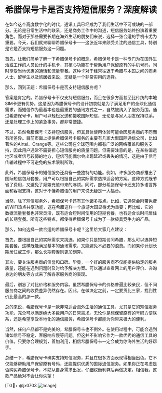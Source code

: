 # 希腊保号卡是否支持短信服务？深度解读

在如今这个高度数字化的时代，通讯工具已经成为了我们生活中不可或缺的一部分。无论是日常生活中的联系，还是商务工作中的沟通，短信服务始终扮演着重要角色。而对于那些需要长期在海外生活的朋友们来说，选择一张合适的手机卡尤为重要。今天，我们就来聊聊希腊保号卡——这张近年来颇受关注的通信工具，特别是它是否支持短信服务这一问题。

首先，让我们简单了解一下希腊保号卡的概念。希腊保号卡是一种专门为在国外生活或工作的人员设计的手机卡，其核心功能在于帮助用户保留原有的手机号码，同时享受当地优惠的通话和流量套餐。这种卡对于经常往返于希腊与本国之间的商务人士、留学生以及旅居者来说，无疑是一个非常实用的选择。

那么，回到正题：希腊保号卡是否支持短信服务呢？

答案是肯定的。希腊保号卡不仅支持短信服务，而且在很多方面甚至比传统的本地SIM卡更有优势。这是因为希腊保号卡的设计初衷就是为了满足用户的全球化通信需求，而短信作为最基本也是最重要的通讯方式之一，自然被纳入了服务范围。通过希腊保号卡，用户可以轻松发送和接收国际短信，无论是与家人朋友保持联系，还是处理工作上的紧急事务，都非常便捷。

不过，虽然希腊保号卡支持短信服务，但其具体使用体验可能会因服务商的不同而有所差异。目前市面上提供希腊保号卡服务的主要有几家大型国际通信公司，比如著名的Airtel、Orange等。这些公司在全球范围内都有广泛的网络覆盖和服务支持，因此用户通常不需要担心短信服务的质量问题。但需要注意的是，在某些偏远地区或者信号较弱的地方，短信可能偶尔会出现延迟或丢失的情况，这是由于信号传输过程中不可避免的技术限制所致。

此外，希腊保号卡的短信服务还具备一些独特的功能。例如，许多服务商都推出了国际短信包月套餐，用户可以根据自己的实际需求选择适合的方案。这种方式既节省了费用，又避免了频繁充值带来的麻烦。同时，部分希腊保号卡还支持多语言界面和客服支持，这对于不懂希腊语的用户来说无疑是一大福音。

当然，除了短信服务外，希腊保号卡还有其他诸多亮点。比如，它通常会附带免费的WiFi热点共享功能，这在希腊这样一个旅游大国显得尤为重要；再比如，它的数据流量套餐也非常灵活，既有适合短时间使用的短期套餐，也有适合长时间居住的长期套餐。所有这些特点，都使得希腊保号卡成为了一款极具竞争力的产品。

那么，如何选择一款合适的希腊保号卡呢？这里给大家几点建议：

首先，要根据自己的实际需求来挑选。如果你只是短期访问希腊，那么可以选择短期套餐，这样既能满足基本的通讯需求，又能避免不必要的浪费。而如果你计划长期居住或工作，那么长期套餐则更加划算。

其次，要关注服务商的信誉和口碑。毕竟，一个好的服务商不仅能提供稳定的服务质量，还能在遇到问题时及时给予解决方案。可以通过查看网上的用户评价、咨询身边的朋友等方式来了解各家服务商的表现。

最后，别忘了对比价格和服务内容。虽然希腊保号卡的价格普遍比较亲民，但不同服务商之间的收费差异仍然存在。因此，在做决定之前，一定要货比三家，找到性价比最高的那一款。

总的来说，希腊保号卡是一款非常适合海外生活的通信工具，尤其是它的短信服务功能，完全可以满足绝大多数用户的日常需求。无论你是想保留原有的号码方便联系，还是希望享受本地化的通信服务，希腊保号卡都能为你带来极大的便利。

当然，任何产品都不是完美的，希腊保号卡也不例外。在使用过程中，可能会遇到诸如信号不稳定、客服响应慢等问题。但这并不影响它作为一款优秀的通信工具的价值。只要你合理规划，善加利用，相信希腊保号卡一定会成为你海外生活的好帮手。

总结一下，希腊保号卡确实支持短信服务，并且在很多方面表现得相当出色。它不仅能够帮助用户保留原有号码，还能提供优质的国际通信服务。如果你正在考虑是否购买希腊保号卡，不妨从自身需求出发，仔细权衡利弊后再做决定。相信我，这款产品绝对不会让你失望！

[TG💪+ @jx0703 ![Image](https://github.com/user-attachments/assets/dbca1d08-cadb-493c-b0ec-ad6f7a83f270)]